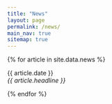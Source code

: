 ```yaml
---
title: "News"
layout: page
permalink: /news/
main_nav: true
sitemap: true
---
```


{% for article in site.data.news %}

<p>{{ article.date }} <br>
<em>{{ article.headline }}</em></p>
{% endfor %}
